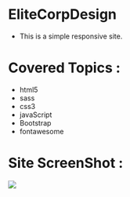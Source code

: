# EliteCorpDesign
- This is a simple responsive site.
# Covered Topics :
- html5
- sass
- css3
- javaScript
- Bootstrap
- fontawesome

# Site ScreenShot :
![](EliteCorp-Design-lgScreen.png)
